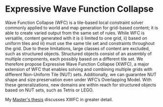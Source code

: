 # Expressive Wave Function Collapse
Wave Function Collapse (WFC) is a tile-based local constraint solver commonly applied to world and map generation for grid-based content; it is able to create varied output from the same set of rules. While WFC is versatile, content generated with it is i) limited to one grid, ii) based on uniform tiles and iii) must use the same tile set and constraints throughout the grid. Due to these limitations, large classes of content are excluded, such as structured objects. Structured objects consist of an assembly of multiple components, each possibly based on a different tile set. We therefore propose Expressive Wave Function Collapse (XWFC), a major extension of WFC that enables solving and combining multiple grids with different Non-Uniform Tile (NUT) sets. Additionally, we can guarantee NUT shape and size preservation even under WFC’s Overlapping Model. With these generalizations, new domains are within reach for structured objects based on NUT sets, such as Tetris or LEGO.

My [Master's thesis](http://resolver.tudelft.nl/uuid:cc11b0d7-82b5-48e5-adc2-d5033a6ab661) discusses XWFC in greater detail.

